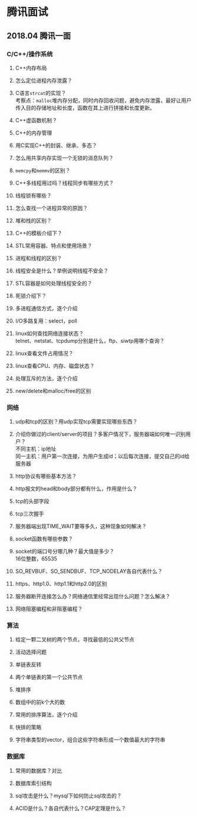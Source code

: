 # 腾讯面试    

## 2018.04 腾讯一面    

### C/C++/操作系统    

  1. C++内存布局    
    
  2. 怎么定位进程内存泄露？    

  3. C语言`strcat`的实现？    
    考察点：`malloc`堆内存分配，同时内存回收问题，避免内存泄露，最好让用户传入目的存储地址和长度，函数在其上进行拼接和长度更新。    

  4. C++虚函数机制？    

  5. C++的内存管理    

  6. 用C实现C++的封装、继承、多态？    

  7. 怎么用共享内存实现一个无锁的消息队列？    

  8. `memcpy`和`memmv`的区别？    

  9. C++多线程用过吗？线程同步有哪些方式？    

  10. 线程锁有哪些？    

  11. 怎么查找一个进程异常的原因？    

  12. 堆和栈的区别？    

  13. C++的模板介绍下？    

  14. STL常用容器、特点和使用场景？    

  15. 进程和线程的区别？    

  16. 线程安全是什么？举例说明线程不安全？    

  17. STL容器是如何处理线程安全的？    

  18. 死锁介绍下？    

  19. 多进程通信方式，逐个介绍    

  20. I/O多路复用：select，poll    

  21. linux如何查找网络连接状态？    
    telnet、netstat、tcpdump分别是什么，ftp、siwtp用哪个查询？    

  22. linux查看文件占用情况？    

  23. linux查看CPU、内存、磁盘状态？    

  24. 处理互斥的方法，逐个介绍    

  25. new/delete和malloc/free的区别    

### 网络    
  1. udp和tcp的区别？用udp实现tcp需要实现哪些东西？    

  2. 介绍你做过的client/server的项目？多客户情况下，服务器端如何唯一识别用户？    
    不同主机：ip地址    
	同一主机：用户第一次连接，为用户生成id；以后每次连接，提交自己的id给服务器    

  3. http协议有哪些基本方法？    

  4. http报文的head和body部分都有什么，作用是什么？    

  5. tcp的头部字段    

  6. tcp三次握手    

  7. 服务器端出现TIME_WAIT要等多久，这种现象如何解决？    

  8. socket函数有哪些参数？    

  9. socket的端口号分哪几种？最大值是多少？    
    16位整数，65535    

  10. SO_REVBUF、SO_SENDBUF、TCP_NODELAY各自代表什么？    

  11. https、http1.0、http1.1和http2.0的区别    

  12. 服务器断开连接怎么办？网络通信里经常出现什么问题？怎么解决？    

  13. 网络阻塞编程和非阻塞编程？    

### 算法    

  1. 给定一颗二叉树的两个节点，寻找最低的公共父节点    

  2. 活动选择问题    

  3. 单链表反转    

  4. 两个单链表的第一个公共节点    

  5. 堆排序    

  6. 数组中的前k个大的数    

  7. 常用的排序算法，逐个介绍    

  8. 快排的策略    

  9. 字符串类型的vector，组合这些字符串形成一个数值最大的字符串    

### 数据库    
  1. 常用的数据库？对比    

  2. 数据库索引结构    

  3. sql攻击是什么？mysql下如何防止sql攻击的？    

  4. ACID是什么？各自代表什么？CAP定理是什么？    


